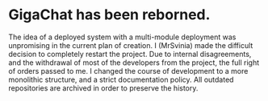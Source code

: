# GigaChat has been reborned.

The idea of a deployed system with a multi-module deployment was unpromising in the current plan of creation. I (MrSvinia) made the difficult decision to completely restart the project. Due to internal disagreements, and the withdrawal of most of the developers from the project, the full right of orders passed to me. I changed the course of development to a more monolithic structure, and a strict documentation policy. All outdated repositories are archived in order to preserve the history.
